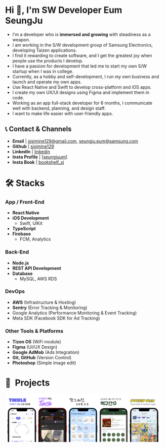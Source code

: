 # Hi 👋, I'm SW Developer Eum SeungJu

- I'm a developer who is **immersed and growing** with steadiness as a weapon.
- I am working in the S/W development group of Samsung Electronics, developing Taizen applications.
- I find it rewarding to create software, and I get the greatest joy when people use the products I develop.
- I have a passion for development that led me to start my own S/W startup when I was in college.
- Currently, as a hobby and self-development, I run my own business and launch and operate my own apps.
- Use React Native and Swift to develop cross-platform and iOS apps.
- I create my own UX/UI designs using Figma and implement them in code.
- Working as an app full-stack developer for 6 months, I communicate well with backend, planning, and design staff.
- I want to make life easier with user-friendly apps.

## 📞 Contact & Channels

- **Email** | sjsjmine129@gmail.com, seungju.eum@samsung.com
- **Github** | [sjsjmine129](https://github.com/sjsjmine129)
- **LinkedIn** | [linkedin](www.linkedin.com/in/seungjueum)
- **Insta Profile** | [[seungjuum](https://www.instagram.com/seungjuum/)]
- **Insta Book** | [bookshelf_sj](https://www.instagram.com/bookshelf_sj/)

# 🛠 Stacks

### **App / Front-End**

- **React Native**
- **iOS Development**
  - Swift, UIKit
- **TypeScript**
- **Firebase**
  - FCM, Analytics

### **Back-End**

- **Node.js**
- **REST API Development**
- **Database**
  - MySQL, AWS RDS

### **DevOps**

- **AWS** (Infrastructure & Hosting)
- **Sentry** (Error Tracking & Monitoring)
- Google Analytics (Performance Monitoring & Event Tracking)
- Meta SDK (Facebook SDK for Ad Tracking)

### **Other Tools & Platforms**

- **Tizen OS** (WiFi module)
- **Figma** (UI/UX Design)
- **Google AdMob** (Ads Integration)
- **Git, GitHub** (Version Control)
- **Photoshop** (Simple image edit)

# 🎈  Projects

<a align="center" href="https://www.notion.so/eumseungju/eb16cbeaadb24284b49ef50ddf1d7d1d?v=4ea2e1ee946f448bb406d29f59930ea0&pvs=4">
    <img src="main.png" alt="projects" width="700" >
  </a>
